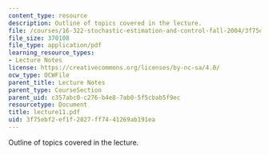 ```yaml
---
content_type: resource
description: Outline of topics covered in the lecture.
file: /courses/16-322-stochastic-estimation-and-control-fall-2004/3f75ebf2ef1f2027ff7441269ab191ea_lecture11.pdf
file_size: 370108
file_type: application/pdf
learning_resource_types:
- Lecture Notes
license: https://creativecommons.org/licenses/by-nc-sa/4.0/
ocw_type: OCWFile
parent_title: Lecture Notes
parent_type: CourseSection
parent_uid: c357abc0-c276-b4e8-7ab0-5f5cbab5f9ec
resourcetype: Document
title: lecture11.pdf
uid: 3f75ebf2-ef1f-2027-ff74-41269ab191ea
---
```

Outline of topics covered in the lecture.